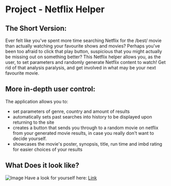 # Project - Netflix Helper

## The Short Version:
Ever felt like you've spent more time searching Netflix for the /best/ movie than actually watching your favourite shows and movies? Perhaps you've been too afraid to click that play button, suspicious that you might actually be missing out on something better? This Netflix helper allows you, as the user, to set parameters and randomly generate Netflix content to watch! Get rid of that analysis paralysis, and get involved in what may be your next favourite movie.

## More in-depth user control:
The application allows you to: 
 * set parameters of genre, country and amount of results
 * automatically sets past searches into history to be displayed upon returning to the site
 * creates a button that sends you through to a random movie on netflix from your generated movie results, in case you really don't want  to decide yourself.
 * showcases the movie's poster, synopsis, title, run time and imbd rating for easier choices of your results

## What Does it look like?
![Image](/assets/style/screenshot.png)
Have a look for yourself here: [Link]()




